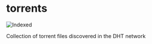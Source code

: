torrents 
========
![Indexed](https://img.shields.io/badge/indexed-190137-blue)

Collection of torrent files discovered in the DHT network
